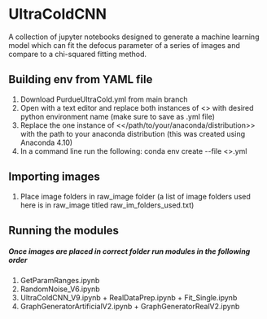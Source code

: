 # UltraColdCNN

A collection of jupyter notebooks designed to generate a machine learning model which can fit the defocus parameter of a series of images and compare to a chi-squared fitting method.

## Building env from YAML file

1. Download PurdueUltraCold.yml from main branch
2. Open with a text editor and replace both instances of <<env--name>> with desired python environment name (make sure to save as .yml file)
3. Replace the one instance of <</path/to/your/anaconda/distribution>> with the path to your anaconda distribution (this was created using Anaconda 4.10)
4. In a command line run the following: conda env create --file <<env--name>>.yml 

## Importing images

1. Place image folders in raw_image folder (a list of image folders used here is in raw_image titled raw_im_folders_used.txt)

## Running the modules

##### Once images are placed in correct folder run modules in the following order
  
1. GetParamRanges.ipynb
2. RandomNoise_V6.ipynb
3. UltraColdCNN_V9.ipynb + RealDataPrep.ipynb + Fit_Single.ipynb
4. GraphGeneratorArtificialV2.ipynb + GraphGeneratorRealV2.ipynb

